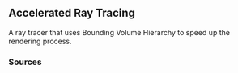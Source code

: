 ## Accelerated Ray Tracing
A ray tracer that uses Bounding Volume Hierarchy to speed up the rendering process.

### Sources

